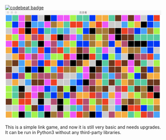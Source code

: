[![codebeat badge](https://codebeat.co/badges/e9954e02-53a6-4598-a184-3427e23d1942)](https://codebeat.co/projects/github-com-shenjiahuan-link-master)
![image](https://github.com/ShenJiahuan/Link/blob/master/screenshot.png)

This is a simple link game, and now it is still very basic and needs upgrades.
It can be run in Python3 without any third-party libraries.
